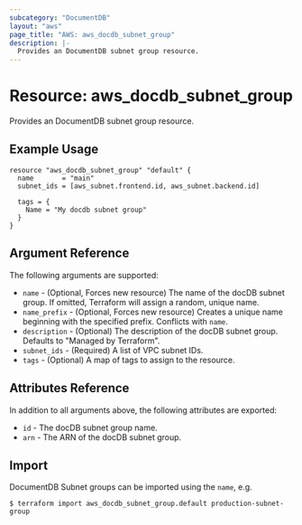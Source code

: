 ```yaml
---
subcategory: "DocumentDB"
layout: "aws"
page_title: "AWS: aws_docdb_subnet_group"
description: |-
  Provides an DocumentDB subnet group resource.
---
```


# Resource: aws_docdb_subnet_group

Provides an DocumentDB subnet group resource.

## Example Usage

```hcl
resource "aws_docdb_subnet_group" "default" {
  name       = "main"
  subnet_ids = [aws_subnet.frontend.id, aws_subnet.backend.id]

  tags = {
    Name = "My docdb subnet group"
  }
}
```

## Argument Reference

The following arguments are supported:

* `name` - (Optional, Forces new resource) The name of the docDB subnet group. If omitted, Terraform will assign a random, unique name.
* `name_prefix` - (Optional, Forces new resource) Creates a unique name beginning with the specified prefix. Conflicts with `name`.
* `description` - (Optional) The description of the docDB subnet group. Defaults to "Managed by Terraform".
* `subnet_ids` - (Required) A list of VPC subnet IDs.
* `tags` - (Optional) A map of tags to assign to the resource.

## Attributes Reference

In addition to all arguments above, the following attributes are exported:

* `id` - The docDB subnet group name.
* `arn` - The ARN of the docDB subnet group.


## Import

DocumentDB Subnet groups can be imported using the `name`, e.g.

```
$ terraform import aws_docdb_subnet_group.default production-subnet-group
```
